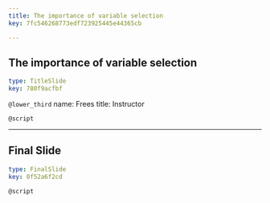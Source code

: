 ```yaml
---
title: The importance of variable selection
key: 7fc546268773edf723925445e44365cb

---
```

## The importance of variable selection

```yaml
type: TitleSlide
key: 780f9acfbf
```





`@lower_third`
name: Frees
title: Instructor

`@script`




---
## Final Slide

```yaml
type: FinalSlide
key: 0f52a6f2cd
```






`@script`



